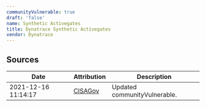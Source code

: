 ```yaml
---
communityVulnerable: true
draft: 'false'
name: Synthetic Activegates
title: Dynatrace Synthetic Activegates
vendor: Dynatrace
---
```





## Sources
| Date | Attribution | Description |
| --- | --- | --- |
| 2021-12-16 11:14:17 | [CISAGov](https://raw.githubusercontent.com/cisagov/log4j-affected-db/develop/README.md) | Updated communityVulnerable.  |
